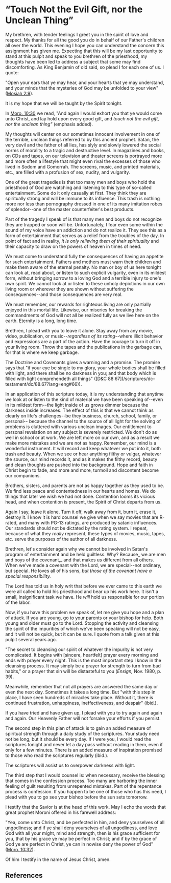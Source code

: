 # “Touch Not the Evil Gift, nor the Unclean Thing”

My brethren, with tender feelings I greet you in the spirit of love and
respect. My thanks for all the good you do in behalf of our Father's children
all over the world. This evening I hope you can understand the concern this
assignment has given me. Expecting that this will be my last opportunity to
stand at this pulpit and speak to you brethren of the priesthood, my thoughts
have been led to address a subject that some may find discomforting. As King
Benjamin of old said, so plead I for each one of us. I quote:

"Open your ears that ye may hear, and your hearts that ye may understand, and
your minds that the mysteries of God may be unfolded to your view" ([Mosiah
2:9](/scriptures/bofm/mosiah/2.9?lang=eng#8)).

It is my hope that we will be taught by the Spirit tonight.

In [Moro. 10:30](/scriptures/bofm/moro/10.30?lang=eng#29) we read, "And again
I would exhort you that ye would come unto Christ, and lay hold upon every
good gift, and _touch not the evil gift, nor the unclean thing"_ (emphasis
added).

My thoughts will center on our sometimes innocent involvement in one of the
terrible, unclean things referred to by this ancient prophet. Satan, the very
devil and the father of all lies, has slyly and slowly lowered the social
norms of morality to a tragic and destructive level. In magazines and books,
on CDs and tapes, on our television and theater screens is portrayed more and
more often a lifestyle that might even rival the excesses of those who lived
in Sodom and Gomorrah. The screens, music, and printed materials, etc., are
filled with a profusion of sex, nudity, and vulgarity.

One of the great tragedies is that too many men and boys who hold the
priesthood of God are watching and listening to this type of so-called
entertainment. Some do it only casually at first. They think they are
spiritually strong and will be immune to its influence. This trash is nothing
more nor less than pornography dressed in one of its many imitation robes of
splendor--one of the master counterfeiter's best products.

Part of the tragedy I speak of is that many men and boys do not recognize they
are trapped or soon will be. Unfortunately, I fear even some within the sound
of my voice have an addiction and do not realize it. They see this as a form
of entertainment that serves as a relief from the troubles of the day. In
point of fact and in reality, _it is only relieving them of their
spirituality_ and their capacity to draw on the powers of heaven in times of
need.

We must come to understand fully the consequences of having an appetite for
such entertainment. Fathers and mothers must warn their children and make them
aware of the eternal penalty. No man or boy of us here tonight can look at,
read about, or listen to such explicit vulgarity, even in its mildest form,
without bringing sorrow to a loving God and a terrible injury to one's own
spirit. We cannot look at or listen to these unholy depictions in our own
living room or wherever they are shown without suffering the consequences--and
those consequences are very real.

We must remember, our rewards for righteous living are only partially enjoyed
in this mortal life. Likewise, our miseries for breaking the commandments of
God will not all be realized fully as we live here on the earth. Eternity is a
long, long time.

Brethren, I plead with you to leave it alone. Stay away from any movie, video,
publication, or music--_regardless of its rating_--where illicit behavior and
expressions are a part of the action. Have the courage to turn it off in your
living room. Throw the tapes and the publications in the garbage can, for that
is where we keep garbage.

The Doctrine and Covenants gives a warning and a promise. The promise says
that "if your eye be single to my glory, your whole bodies shall be filled
with light, and there shall be no darkness in you; and that body which is
filled with light comprehendeth all things" ([D&amp;C 88:67](/scriptures/dc-
testament/dc/88.67?lang=eng#66)).

In an application of this scripture today, it is my understanding that anytime
we look at or listen to the kind of material we have been speaking of--even in
its mildest form--the light inside of us grows dimmer because the darkness
inside increases. The effect of this is that we cannot think as clearly on
life's challenges--be they business, church, school, family, or personal--
because the channel to the source of all light for the solving of problems is
cluttered with various unclean images. Our entitlement to personal revelation
on any subject is severely restricted. We don't do as well in school or at
work. We are left more on our own, and as a result we make more mistakes and
we are not as happy. Remember, our mind is a wonderful instrument. It will
record and keep whatever we put into it, both trash and beauty. When we see or
hear anything filthy or vulgar, whatever the source, our mind records it, and
as it makes the filthy record, beauty and clean thoughts are pushed into the
background. Hope and faith in Christ begin to fade, and more and more, turmoil
and discontent become our companions.

Brothers, sisters, and parents are not as happy together as they used to be.
We find less peace and contentedness in our hearts and homes. We do things
that later we wish we had not done. Contention looms its vicious head, and
when contention is present, the Spirit of Christ departs from us.

Again I say, leave it alone. Turn it off, walk away from it, burn it, erase
it, destroy it. I know it is hard counsel we give when we say movies that are
R-rated, and many with PG-13 ratings, are produced by satanic influences. Our
standards should not be dictated by the rating system. I repeat, because of
what they _really_ represent, these types of movies, music, tapes, etc. serve
the purposes of the author of all darkness.

Brethren, let's consider again why we cannot be involved in Satan's program of
entertainment and be held guiltless. Why? Because_ we are men and boys of the
covenant,_ and that makes us different from all others. When we've made a
covenant with the Lord, we are special--not ordinary, but special. He loves
all of his sons, _but those of the covenant have a special responsibility._

The Lord has told us in holy writ that before we ever came to this earth we
were all called to hold his priesthood and bear up his work here. It isn't a
small, insignificant task we have. He _will_ hold us responsible for our
portion of the labor.

Now, if you have this problem we speak of, let me give you hope and a plan of
attack. If you are young, go to your parents or your bishop for help. Both
young and older must go to the Lord. Stopping the activity and cleansing the
spirit of the impurities of which we've been speaking will not be easy, and it
will not be quick, but it can be sure. I quote from a talk given at this
pulpit several years ago.

"The secret to cleansing our spirit of whatever the impurity is not very
complicated. It begins with [sincere, heartfelt] prayer every morning and ends
with prayer every night. This is the most important step I know in the
cleansing process. It may simply be a prayer for strength to turn from bad
habits," or a prayer that sin will be distasteful to you (_Ensign,_ Nov. 1980,
p. 39).

Meanwhile, remember that not all prayers are answered the same day or even the
next day. Sometimes it takes a long time. But "with this step in place, I have
seen hundreds of miracles take place. Without it, there is continued
frustration, unhappiness, ineffectiveness, and despair" (ibid.).

If you have tried and have given up, I plead with you to try again and again
and again. Our Heavenly Father will not forsake your efforts if you persist.

The second step in this plan of attack is to gain an added measure of
spiritual strength through a daily study of the scriptures. Your study need
not be long, but it should be every day. If I were you, I would read the
scriptures tonight and never let a day pass without reading in them, even if
only for a few minutes. There is an added measure of inspiration promised to
those who read the scriptures regularly (ibid.).

The scriptures will assist us to overpower darkness with light.

The third step that I would counsel is: when necessary, receive the blessing
that comes in the confession process. Too many are harboring the inner feeling
of guilt resulting from unrepented mistakes. Part of the repentance process is
confession. If you happen to be one of those who has this need, I plead with
you to go see your bishop before the sun sets tomorrow.

I testify that the Savior is at the head of this work. May I echo the words
that great prophet Moroni offered in his farewell address:

"Yea, come unto Christ, and be perfected in him, and deny yourselves of all
ungodliness; and if ye shall deny yourselves of all ungodliness, and love God
with all your might, mind and strength, then is his grace sufficient for you,
that by his grace ye may be perfect in Christ; and if by the grace of God ye
are perfect in Christ, ye can in nowise deny the power of God" ([Moro.
10:32](/scriptures/bofm/moro/10.32?lang=eng#31)).

Of him I testify in the name of Jesus Christ, amen.

## References

